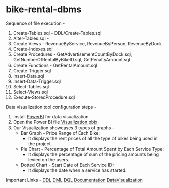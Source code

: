# bike-rental-dbms

Sequence of file execution -
1. Create-Tables.sql -  DDL/Create-Tables.sql
2. Alter-Tables.sql - 
3. Create Views - RevenueByService, RevenueByPerson, RevenueByDock
4. Create-Indexes.sql
5. Create Procedures - GetAdvertisementCountByDock.sql, GetNumberOfRentalByBikeID.sql, GetPenaltyAmount.sql
6. Create Functions - GetRentalAmount.sql
7. Create-Trigger.sql
8. Insert-Data.sql
9. Insert-Data-Trigger.sql
10. Select-Tables.sql 
11. Select-Views.sql
12. Execute-StoredProcedure.sql

Data visualization tool configuration steps -  
1. Install [PowerBI](https://www.microsoft.com/en-us/download/details.aspx?id=58494) for data visualization.
2. Open the Power BI file [Visualization.pbix](DataVisualization/Visualization.pbix).
3. Our Visualization showcases 3 types of graphs - 
   - Bar Graph - Price Range of Each Bike: 
     - It displays the rent prices of all the type of bikes being used in the project.
   - Pie Chart - Percentage of Total Amount Spent by Each Service Type:
     - It displays the percentage of sum of the pricing amounts being levied on the users. 
   - Dotted Chart - Start Date of Each Service ID: 
     - It displays the date when a service has started.

Important Links - 
[DDL](DDL)
[DML](DML)
[DQL](DQL)
[Documentation](Documentation)
[DataVisualization](DataVisualization)